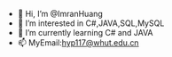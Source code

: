 - 👋 Hi, I’m @ImranHuang
- 👀 I’m interested in C#,JAVA,SQL,MySQL
- 🌱 I’m currently learning C# and JAVA
- 📫 MyEmail:hyp117@whut.edu.cn

<!---
ImranHuang/ImranHuang is a ✨ special ✨ repository because its `README.md` (this file) appears on your GitHub profile.
You can click the Preview link to take a look at your changes.
--->
